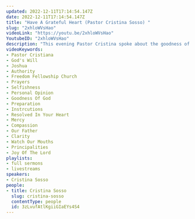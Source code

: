 ```yaml
---
updated: 2022-12-11T17:14:54.147Z
date: 2022-12-11T17:14:54.147Z
title: "Have A Grateful Heart (Pastor Cristina Sosso) "
slug: "2xhloWVsHao"
videoLink: "https://youtu.be/2xhloWVsHao"
YoutubeID: "2xhloWVsHao"
description: "This evening Pastor Cristina spoke about the goodness of our God and how he has never lost a battle, this is because His people obeyed his instructions. Today we cloud our minds with nonsense and personal opinions that result in us being unable to hear our God clearly. If we rid ourselves of these opinions, we will be able to hear his instructions clearly. We should pray to have to Lord watch over our mouths, so in that way we will not sin against our Father. Be willing to go through changes, it is better for us to be lost and uncomfortable in situations, that leaves you open to God's instructions, rather than to move under our own understanding and ultimately getting in the way of the Lord. The Holy Spirit should be the leader of our lives and decisions, to accomplish this is to have a prayerful life asking the Holy Spirit to show us how and what to pray about, these types of prayers show that we are committed to doing things God's way. Keep your selfishness out of prayers, it is no longer all about you but advancing the Kingdom of God. Remember that correction is not a bad thing, it only means that our Father cares for you, after all what parent doesn't correct those they love? A reminder for us all is that Jesus did not go to the cross so that we may all be happy, but so that we may have the joy of the Lord, which is a constant rather than a temporary moment. That gift is with us forever, as long as we step into God's will, because our Lord will never leave us. Focus on the light not the darkness at this time, be compassionate, caring and merciful, but we are not to be stepped all over. We carry authority over this world over the darkness and principalities that come against us. This sermon was delivered at Freedom Fellowship Church International by Pastor Cristina Sosso on December 11, 2022.  "
videoKeywords:
- Pastor Cristiana 
- God's Will
- Joshua
- Authority
- Freedom Fellowship Church
- Prayers
- Selfishness
- Personal Opinion
- Goodness Of God
- Preparation
- Instrcutions
- Resolved In Your Heart
- Mercy
- Compassion
- Our Father
- Clarity
- Watch Our Mouths
- Principalities 
- Joy Of The Lord
playlists:
- full sermons
- livestreams
speakers:
- Cristina Sosso
people:
- title: Cristina Sosso
  slug: cristina-sosso
  contentType: people
  id: 3zLvufAtlKgiiGIaEYs4S4
---
```

